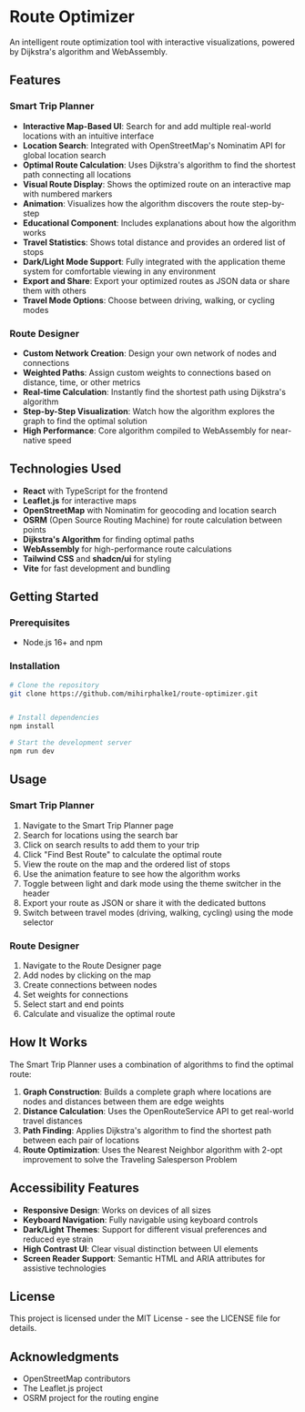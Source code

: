 # Route Optimizer

An intelligent route optimization tool with interactive visualizations, powered by Dijkstra's algorithm and WebAssembly.

## Features

### Smart Trip Planner

- **Interactive Map-Based UI**: Search for and add multiple real-world locations with an intuitive interface
- **Location Search**: Integrated with OpenStreetMap's Nominatim API for global location search
- **Optimal Route Calculation**: Uses Dijkstra's algorithm to find the shortest path connecting all locations
- **Visual Route Display**: Shows the optimized route on an interactive map with numbered markers
- **Animation**: Visualizes how the algorithm discovers the route step-by-step
- **Educational Component**: Includes explanations about how the algorithm works
- **Travel Statistics**: Shows total distance and provides an ordered list of stops
- **Dark/Light Mode Support**: Fully integrated with the application theme system for comfortable viewing in any environment
- **Export and Share**: Export your optimized routes as JSON data or share them with others
- **Travel Mode Options**: Choose between driving, walking, or cycling modes

### Route Designer

- **Custom Network Creation**: Design your own network of nodes and connections
- **Weighted Paths**: Assign custom weights to connections based on distance, time, or other metrics
- **Real-time Calculation**: Instantly find the shortest path using Dijkstra's algorithm
- **Step-by-Step Visualization**: Watch how the algorithm explores the graph to find the optimal solution
- **High Performance**: Core algorithm compiled to WebAssembly for near-native speed

## Technologies Used

- **React** with TypeScript for the frontend
- **Leaflet.js** for interactive maps
- **OpenStreetMap** with Nominatim for geocoding and location search
- **OSRM** (Open Source Routing Machine) for route calculation between points
- **Dijkstra's Algorithm** for finding optimal paths
- **WebAssembly** for high-performance route calculations
- **Tailwind CSS** and **shadcn/ui** for styling
- **Vite** for fast development and bundling

## Getting Started

### Prerequisites

- Node.js 16+ and npm

### Installation

```bash
# Clone the repository
git clone https://github.com/mihirphalke1/route-optimizer.git


# Install dependencies
npm install

# Start the development server
npm run dev
```

## Usage

### Smart Trip Planner

1. Navigate to the Smart Trip Planner page
2. Search for locations using the search bar
3. Click on search results to add them to your trip
4. Click "Find Best Route" to calculate the optimal route
5. View the route on the map and the ordered list of stops
6. Use the animation feature to see how the algorithm works
7. Toggle between light and dark mode using the theme switcher in the header
8. Export your route as JSON or share it with the dedicated buttons
9. Switch between travel modes (driving, walking, cycling) using the mode selector

### Route Designer

1. Navigate to the Route Designer page
2. Add nodes by clicking on the map
3. Create connections between nodes
4. Set weights for connections
5. Select start and end points
6. Calculate and visualize the optimal route

## How It Works

The Smart Trip Planner uses a combination of algorithms to find the optimal route:

1. **Graph Construction**: Builds a complete graph where locations are nodes and distances between them are edge weights
2. **Distance Calculation**: Uses the OpenRouteService API to get real-world travel distances
3. **Path Finding**: Applies Dijkstra's algorithm to find the shortest path between each pair of locations
4. **Route Optimization**: Uses the Nearest Neighbor algorithm with 2-opt improvement to solve the Traveling Salesperson Problem

## Accessibility Features

- **Responsive Design**: Works on devices of all sizes
- **Keyboard Navigation**: Fully navigable using keyboard controls
- **Dark/Light Themes**: Support for different visual preferences and reduced eye strain
- **High Contrast UI**: Clear visual distinction between UI elements
- **Screen Reader Support**: Semantic HTML and ARIA attributes for assistive technologies

## License

This project is licensed under the MIT License - see the LICENSE file for details.

## Acknowledgments

- OpenStreetMap contributors
- The Leaflet.js project
- OSRM project for the routing engine
